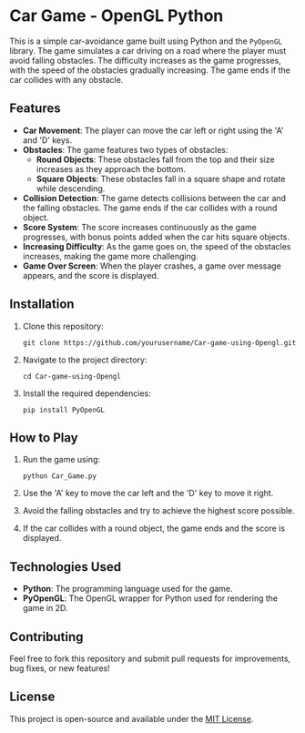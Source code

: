 
# Car Game - OpenGL Python

This is a simple car-avoidance game built using Python and the `PyOpenGL` library. The game simulates a car driving on a road where the player must avoid falling obstacles. The difficulty increases as the game progresses, with the speed of the obstacles gradually increasing. The game ends if the car collides with any obstacle.

## Features
- **Car Movement**: The player can move the car left or right using the 'A' and 'D' keys.
- **Obstacles**: The game features two types of obstacles:
  - **Round Objects**: These obstacles fall from the top and their size increases as they approach the bottom.
  - **Square Objects**: These obstacles fall in a square shape and rotate while descending.
- **Collision Detection**: The game detects collisions between the car and the falling obstacles. The game ends if the car collides with a round object.
- **Score System**: The score increases continuously as the game progresses, with bonus points added when the car hits square objects.
- **Increasing Difficulty**: As the game goes on, the speed of the obstacles increases, making the game more challenging.
- **Game Over Screen**: When the player crashes, a game over message appears, and the score is displayed.

## Installation

1. Clone this repository:
   ```
   git clone https://github.com/yourusername/Car-game-using-Opengl.git
   ```

2. Navigate to the project directory:
   ```
   cd Car-game-using-Opengl
   ```

3. Install the required dependencies:
   ```
   pip install PyOpenGL
   ```

## How to Play

1. Run the game using:
   ```
   python Car_Game.py
   ```

2. Use the 'A' key to move the car left and the 'D' key to move it right.

3. Avoid the falling obstacles and try to achieve the highest score possible.

4. If the car collides with a round object, the game ends and the score is displayed.

## Technologies Used
- **Python**: The programming language used for the game.
- **PyOpenGL**: The OpenGL wrapper for Python used for rendering the game in 2D.

## Contributing

Feel free to fork this repository and submit pull requests for improvements, bug fixes, or new features!

## License

This project is open-source and available under the [MIT License](LICENSE).
